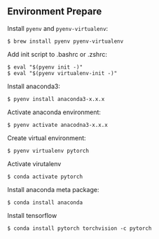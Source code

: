 ## Environment Prepare

Install `pyenv` and `pyenv-virtualenv`:

    $ brew install pyenv pyenv-virtualenv

Add init script to .bashrc or .zshrc:

    $ eval "$(pyenv init -)"
    $ eval "$(pyenv virtualenv-init -)"

Install anaconda3:

    $ pyenv install anaconda3-x.x.x

Activate anaconda environment:

    $ pyenv activate anacodna3-x.x.x

Create virtual environment:

    $ pyenv virtualenv pytorch

Activate virutalenv

    $ conda activate pytorch

Install anaconda meta package:

    $ conda install anaconda

Install tensorflow

    $ conda install pytorch torchvision -c pytorch 

